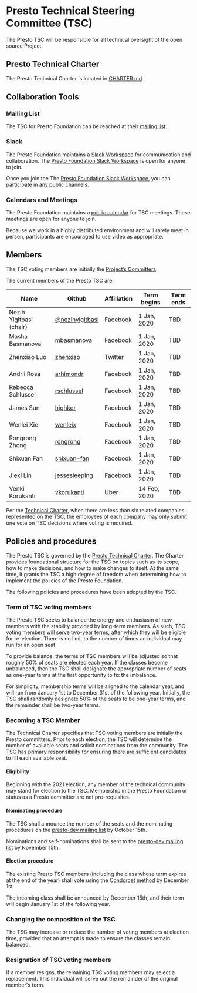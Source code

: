 # Presto Technical Steering Committee (TSC)

The Presto TSC will be responsible for all technical oversight of the open source Project. 

## Presto Technical Charter

The Presto Technical Charter is located in [CHARTER.md](CHARTER.md)

## Collaboration Tools

### Mailing List

The TSC for Presto Foundation can be reached at their [mailing list](https://lists.prestodb.io/g/presto-tsc).

### Slack

The Presto Foundation maintains a [Slack Workspace](https://join.slack.com/t/prestodb/shared_invite/enQtNTQ3NjU2MTYyNDA2LTYyOTg3MzUyMWE1YTI3Njc5YjgxZjNiYTgxODAzYjI5YWMwYWE0MTZjYWFhNGMwNjczYjI3N2JhM2ExMGJlMWM) for communication and collaboration. The [Presto Foundation Slack Workspace](https://join.slack.com/t/prestodb/shared_invite/enQtNTQ3NjU2MTYyNDA2LTYyOTg3MzUyMWE1YTI3Njc5YjgxZjNiYTgxODAzYjI5YWMwYWE0MTZjYWFhNGMwNjczYjI3N2JhM2ExMGJlMWM) is open for anyone to join. 

Once you join the The [Presto Foundation Slack Workspace](https://join.slack.com/t/prestodb/shared_invite/enQtNTQ3NjU2MTYyNDA2LTYyOTg3MzUyMWE1YTI3Njc5YjgxZjNiYTgxODAzYjI5YWMwYWE0MTZjYWFhNGMwNjczYjI3N2JhM2ExMGJlMWM), you can participate in any public channels.

### Calendars and Meetings

The Presto Foundation maintains a [public calendar](https://calendar.google.com/calendar/embed?src=linuxfoundation.org_vrjlva5b0u73ps75fvnv5sasi4%40group.calendar.google.com&ctz=America%2FChicago) for TSC meetings. These meetings are open for anyone to join.

Because we work in a highly distributed environment and will rarely meet in person, participants are encouraged to use video as appropriate.

## Members

The TSC voting members are initially the [Project’s Committers](https://github.com/prestodb/.github/blob/master/CONTRIBUTING.md).

The current members of the Presto TSC are:

| Name                      | Github                                              | Affiliation | Term begins  | Term ends    |
| ------------------------- | --------------------------------------------------- | ------------|--------------|--------------|
| Nezih Yigitbasi (chair)   |[@nezihyigitbasi](https://github.com/nezihyigitbasi) | Facebook    | 1 Jan, 2020  | TBD          |
| Masha Basmanova           |[mbasmanova](https://github.com/mbasmanova)          | Facebook    | 1 Jan, 2020  | TBD          |
| Zhenxiao Luo              |[zhenxiao](https://github.com/zhenxiao)              | Twitter     | 1 Jan, 2020  | TBD          |
| Andrii Rosa               |[arhimondr](https://github.com/arhimondr)            | Facebook    | 1 Jan, 2020  | TBD          |
| Rebecca Schlussel         |[rschlussel](https://.github.com/rschlussel)         | Facebook    | 1 Jan, 2020  | TBD          |
| James Sun                 |[highker](https://github.com/highker)                | Facebook    | 1 Jan, 2020  | TBD          |
| Wenlei Xie                |[wenleix](https://github.com/wenleix)                | Facebook    | 1 Jan, 2020  | TBD          |
| Rongrong Zhong            |[rongrong](https://github.com/rongrong)              | Facebook    | 1 Jan, 2020  | TBD          |
| Shixuan Fan               |[shixuan-fan](https://github.com/shixuan-fan)        | Facebook    | 1 Jan, 2020  | TBD          |
| Jiexi Lin                 |[jessesleeping](https://github.com/jessesleeping)    | Facebook    | 1 Jan, 2020  | TBD          |
| Venki Korukanti           |[vkorukanti](https://github.com/vkorukanti)          | Uber        | 14 Feb, 2020  | TBD         |

Per the [Technical Charter](CHARTER.md), when there are less than six related companies represented on the TSC, the employees of each company may only submit one vote on TSC decisions where voting is required.

## Policies and procedures

The Presto TSC is governed by the [Presto Technical Charter](CHARTER.md).  The Charter provides foundational structure for the TSC on topics such as its scope, how to make decisions, and how to make changes to itself.  At the same time, it grants the TSC a high degree of freedom when determining how to implement the policies of the Presto Foundation.

The following policies and procedures have been adopted by the TSC.

### Term of TSC voting members

The Presto TSC seeks to balance the energy and enthusiasm of new members with the stability provided by long-term members.  As such, TSC voting members will serve two-year terms, after which they will be eligible for re-election.  There is no limit to the number of times an individual may run for an open seat.

To provide balance, the terms of TSC members will be adjusted so that roughly 50% of seats are elected each year.  If the classes become unbalanced, then the TSC shall designate the appropriate number of seats as one-year terms at the first opportunity to fix the imbalance.

For simplicity, membership terms will be aligned to the calendar year, and will run from January 1st to December 31st of the following year. Initially, the TSC shall randomly designate 50% of the seats to be one-year terms, and the remainder shall be two-year terms.

### Becoming a TSC Member

The Technical Charter specifies that TSC voting members are initially the Presto committers.  Prior to each election, the TSC will determine the number of available seats and solicit nominations from the community.  The TSC has primary responsibility for ensuring there are sufficient candidates to fill each available seat.

#### Eligibility

Beginning with the 2021 election, any member of the technical community may stand for election to the TSC.  Membership in the Presto Foundation or status as a Presto committer are not pre-requisites.

#### Nominating procedure

The TSC shall announce the number of the seats and the nominating procedures on the [presto-dev mailing list](https://lists.prestodb.io/g/presto-dev) by October 15th.

Nominations and self-nominations shall be sent to the [presto-dev mailing list](https://lists.prestodb.io/g/presto-dev) by November 15th.

#### Election procedure

The existing Presto TSC members (including the class whose term expires at the end of the year) shall vote using the [Condorcet method](https://civs.cs.cornell.edu/) by December 1st.

The incoming class shall be announced by December 15th, and their term will begin January 1st of the following year.

### Changing the composition of the TSC

The TSC may increase or reduce the number of voting members at election time, provided that an attempt is made to ensure the classes remain balanced.

### Resignation of TSC voting members

If a member resigns, the remaining TSC voting members may select a replacement.  This individual will serve out the remainder of the original member's term.

